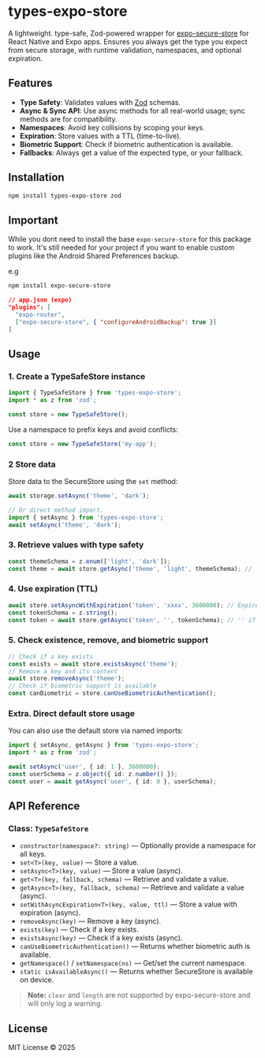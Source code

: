 # types-expo-store

A lightweight. type-safe, Zod-powered wrapper for [expo-secure-store](https://docs.expo.dev/versions/latest/sdk/securestore/) for React Native and Expo apps. Ensures you always get the type you expect from secure storage, with runtime validation, namespaces, and optional expiration.

## Features

- **Type Safety**: Validates values with [Zod](https://github.com/colinhacks/zod) schemas.
- **Async & Sync API**: Use async methods for all real-world usage; sync methods are for compatibility.
- **Namespaces**: Avoid key collisions by scoping your keys.
- **Expiration**: Store values with a TTL (time-to-live).
- **Biometric Support**: Check if biometric authentication is available.
- **Fallbacks**: Always get a value of the expected type, or your fallback.

## Installation

```bash
npm install types-expo-store zod
```

## Important

While you dont need to install the base `expo-secure-store` for this package to work. It's still needed for your project if you want to enable custom plugins like the Android Shared Preferences backup.

e.g

```bash
npm install expo-secure-store
```

```json
// app.json (expo)
"plugins": [
  "expo-router",
  ["expo-secure-store", { "configureAndroidBackup": true }]
]
```

## Usage

### 1. Create a TypeSafeStore instance

```ts
import { TypeSafeStore } from 'types-expo-store';
import * as z from 'zod';

const store = new TypeSafeStore();
```

Use a namespace to prefix keys and avoid conflicts:

```ts
const store = new TypeSafeStore('my-app');
```

### 2 Store data

Store data to the SecureStore using the `set` method:

```ts
await storage.setAsync('theme', 'dark');

// Or direct method import.
import { setAsync } from 'types-expo-store';
await setAsync('theme', 'dark');
```

### 3. Retrieve values with type safety

```ts
const themeSchema = z.enum(['light', 'dark']);
const theme = await store.getAsync('theme', 'light', themeSchema); // 'dark' or fallback 'light' if invalid or not found
```

### 4. Use expiration (TTL)

```ts
await store.setAsyncWithExpiration('token', 'xxxx', 3600000); // Expires in 1 hour
const tokenSchema = z.string();
const token = await store.getAsync('token', '', tokenSchema); // '' if expired or invalid
```

### 5. Check existence, remove, and biometric support

```ts
// Check if a key exists
const exists = await store.existsAsync('theme');
// Remove a key and its content
await store.removeAsync('theme');
// Check if biometric support is available
const canBiometric = store.canUseBiometricAuthentication();
```

### Extra. Direct default store usage

You can also use the default store via named imports:

```ts
import { setAsync, getAsync } from 'types-expo-store';
import * as z from 'zod';

await setAsync('user', { id: 1 }, 3600000);
const userSchema = z.object({ id: z.number() });
const user = await getAsync('user', { id: 0 }, userSchema);
```

## API Reference

### Class: `TypeSafeStore`

- `constructor(namespace?: string)` — Optionally provide a namespace for all keys.
- `set<T>(key, value)` — Store a value.
- `setAsync<T>(key, value)` — Store a value (async).
- `get<T>(key, fallback, schema)` — Retrieve and validate a value.
- `getAsync<T>(key, fallback, schema)` — Retrieve and validate a value (async).
- `setWithAsyncExpiration<T>(key, value, ttl)` — Store a value with expiration (async).
- `removeAsync(key)` — Remove a key (async).
- `exists(key)` — Check if a key exists.
- `existsAsync(key)` — Check if a key exists (async).
- `canUseBiometricAuthentication()` — Returns whether biometric auth is available.
- `getNamespace()` / `setNamespace(ns)` — Get/set the current namespace.
- `static isAvailableAsync()` — Returns whether SecureStore is available on device.

> **Note:** `clear` and `length` are not supported by expo-secure-store and will only log a warning.

## License

MIT License © 2025
